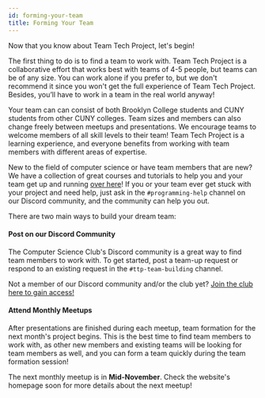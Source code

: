 ```yaml
---
id: forming-your-team
title: Forming Your Team
---
```


Now that you know about Team Tech Project, let's begin!

The first thing to do is to find a team to work with. Team Tech Project is a collaborative effort that works best with teams of 4-5 people, but teams can be of any size. You can work alone if you prefer to, but we don't recommend it since you won't get the full experience of Team Tech Project. Besides, you’ll have to work in a team in the real world anyway!

Your team can can consist of both Brooklyn College students and CUNY students from other CUNY colleges. Team sizes and members can also change freely between meetups and presentations. We encourage teams to welcome members of all skill levels to their team! Team Tech Project is a learning experience, and everyone benefits from working with team members with different areas of expertise.

New to the field of computer science or have team members that are new? We have a collection of great courses and tutorials to help you and your team get up and running [over here](/docs/resources/learn)! If you or your team ever get stuck with your project and need help, just ask in the `#programming-help` channel on our Discord community, and the community can help you out.

There are two main ways to build your dream team:

#### Post on our Discord Community

The Computer Science Club's Discord community is a great way to find team members to work with. To get started, post a team-up request or respond to an existing request in the `#ttp-team-building` channel.

Not a member of our Discord community and/or the club yet? [Join the club here to gain access!](https://bccompsci.club/join)

#### Attend Monthly Meetups

After presentations are finished during each meetup, team formation for the next month's project begins. This is the best time to find team members to work with, as other new members and existing teams will be looking for team members as well, and you can form a team quickly during the team formation session!

The next monthly meetup is in **Mid-November**. Check the website's homepage soon for more details about the next meetup!
